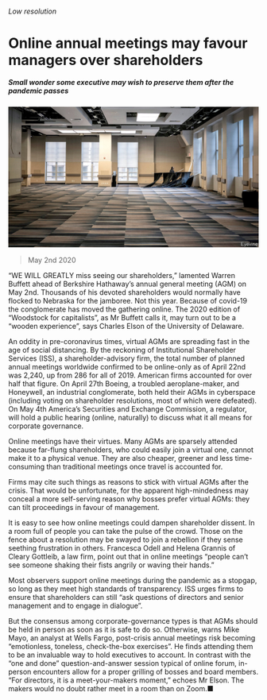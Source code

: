 ###### Low resolution

# Online annual meetings may favour managers over shareholders 

##### Small wonder some executive may wish to preserve them after the pandemic passes 

![image](images/20200502_WBP502.jpg) 

> May 2nd 2020 

“WE WILL GREATLY miss seeing our shareholders,” lamented Warren Buffett ahead of Berkshire Hathaway’s annual general meeting (AGM) on May 2nd. Thousands of his devoted shareholders would normally have flocked to Nebraska for the jamboree. Not this year. Because of covid-19 the conglomerate has moved the gathering online. The 2020 edition of “Woodstock for capitalists”, as Mr Buffett calls it, may turn out to be a “wooden experience”, says Charles Elson of the University of Delaware.

An oddity in pre-coronavirus times, virtual AGMs are spreading fast in the age of social distancing. By the reckoning of Institutional Shareholder Services (ISS), a shareholder-advisory firm, the total number of planned annual meetings worldwide confirmed to be online-only as of April 22nd was 2,240, up from 286 for all of 2019. American firms accounted for over half that figure. On April 27th Boeing, a troubled aeroplane-maker, and Honeywell, an industrial conglomerate, both held their AGMs in cyberspace (including voting on shareholder resolutions, most of which were defeated). On May 4th America’s Securities and Exchange Commission, a regulator, will hold a public hearing (online, naturally) to discuss what it all means for corporate governance.


Online meetings have their virtues. Many AGMs are sparsely attended because far-flung shareholders, who could easily join a virtual one, cannot make it to a physical venue. They are also cheaper, greener and less time-consuming than traditional meetings once travel is accounted for.

Firms may cite such things as reasons to stick with virtual AGMs after the crisis. That would be unfortunate, for the apparent high-mindedness may conceal a more self-serving reason why bosses prefer virtual AGMs: they can tilt proceedings in favour of management.

It is easy to see how online meetings could dampen shareholder dissent. In a room full of people you can take the pulse of the crowd. Those on the fence about a resolution may be swayed to join a rebellion if they sense seething frustration in others. Francesca Odell and Helena Grannis of Cleary Gottleib, a law firm, point out that in online meetings “people can’t see someone shaking their fists angrily or waving their hands.”

Most observers support online meetings during the pandemic as a stopgap, so long as they meet high standards of transparency. ISS urges firms to ensure that shareholders can still “ask questions of directors and senior management and to engage in dialogue”.

But the consensus among corporate-governance types is that AGMs should be held in person as soon as it is safe to do so. Otherwise, warns Mike Mayo, an analyst at Wells Fargo, post-crisis annual meetings risk becoming “emotionless, toneless, check-the-box exercises”. He finds attending them to be an invaluable way to hold executives to account. In contrast with the “one and done” question-and-answer session typical of online forum, in-person encounters allow for a proper grilling of bosses and board members. “For directors, it is a meet-your-makers moment,” echoes Mr Elson. The makers would no doubt rather meet in a room than on Zoom.■

